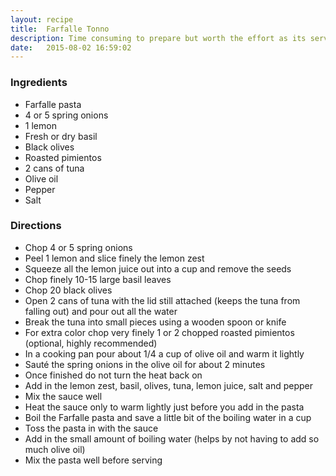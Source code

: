 ```yaml
---
layout: recipe
title:  Farfalle Tonno
description: Time consuming to prepare but worth the effort as its served with spring onions, lemon juice and zest, black olives, tuna, roasted pimientos and basil.
date:   2015-08-02 16:59:02
---
```


### Ingredients

- Farfalle pasta
- 4 or 5 spring onions
- 1 lemon
- Fresh or dry basil
- Black olives
- Roasted pimientos
- 2 cans of tuna
- Olive oil
- Pepper
- Salt

### Directions

- Chop 4 or 5 spring onions
- Peel 1 lemon and slice finely the lemon zest
- Squeeze all the lemon juice out into a cup and remove the seeds
- Chop finely 10-15 large basil leaves
- Chop 20 black olives
- Open 2 cans of tuna with the lid still attached (keeps the tuna from falling out) and pour out all the water
- Break the tuna into small pieces using a wooden spoon or knife
- For extra color chop very finely 1 or 2 chopped roasted pimientos (optional, highly recommended)
- In a cooking pan pour about 1/4 a cup of olive oil and warm it lightly
- Saut&eacute; the spring onions in the olive oil for about 2 minutes
- Once finished do not turn the heat back on
- Add in the lemon zest, basil, olives, tuna, lemon juice, salt and pepper
- Mix the sauce well
- Heat the sauce only to warm lightly just before you add in the pasta
- Boil the Farfalle pasta and save a little bit of the boiling water in a cup
- Toss the pasta in with the sauce
- Add in the small amount of boiling water (helps by not having to add so much olive oil)
- Mix the pasta well before serving
